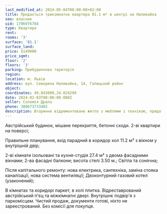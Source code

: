 ```yaml
---
last_modified_at: 2024-05-04T00:00:00+02:00
title: Продається трикімнатна квартира 81.1 м² в центрі на Наливайка
seo: власник
uid: 1706976784
type: Квартира
rent:
rooms: '3'
surface: '81.1'
surface_land:
price: $149000
price_sqmt:
floor: '2'
floors: '3'
parking: Прибудинкова територія
region:
location: м. Львів
address: вул. Северина Наливайка, 14, Галицький район
object:
coordinates: 49.843009,24.024299
date: 2024-02-03T00:00:00.000Z
seller: Соломія Драла
phone: 380673733402
description: Вторинне відремонтоване житло з меблями і технікою, придатне для проживання
---
```


Австрійський будинок, мішане перекриття, бетонні сходи. 2-ві квартири на поверсі;

Правильне планування, вхід парадний в коридор хол 11.2 м² з вікном у внутрішній двір;

2-ві кімнати ізольовані та кухня-студія 27.4 м² з двома фасадними вікнами; 2-ва фасадні балкони; висота стелі 3.50 м.;
Світла та сонячна;

Після капітального ремонту: нова електрика, сантехніка, заміна стояка каналізації, нова система вентиляції;
Двоконтурний газовий котел (узаконений);

В кімнатах та коридорі паркет, в холі плитка. Відреставрований австрійський п'єц та міжкімнатні двері. Внутрішнє подвір'я з паркомісцем. Чистий продаж, документи готові, ніхто не зареєстрований. Без комісії для покупця.
